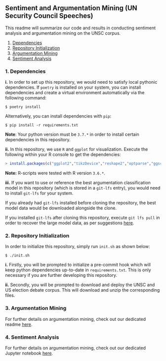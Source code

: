 ## Sentiment and Argumentation Mining (UN Security Council Speeches)

This readme will summarize our code and results in conducting sentiment analysis and argumentation mining on the UNSC corpus.

1. [Dependencies](#1-Dependencies)
2. [Repository Initialization](#2-Repository-Initialization)
3. [Argumentation Mining](#3-Argumentation-Mining)
4. [Sentiment Analysis](#4-Sentiment-Analysis)

### 1. Dependencies

**i.** In order to set up this repository, we would need to satisfy local pythonic dependencies. If `poetry` is installed on your system, you can install dependencies and create a virtual environment automatically via the following command:

```shell
$ poetry install
```

Alternatively, you can install dependencies with `pip`:

```shell
$ pip install -r requirements.txt
```

**Note**: Your python version must be `3.7.*` in order to install certain dependencies in this repository. 

**ii.** In this repository, we use `R` and `ggplot` for visualization. Execute the following within your R console to get the dependencies:

```r
> install.packages(c("ggplot2","tikzDevice","reshape2","optparse","ggsci"))
```

**Note:** R-scripts were tested with R version `3.6.*`.

**iii.** If you want to use or reference the best argumentation classification model in this repository (which is stored in a `git-lfs` entry), you would need to install `git-lfs` for your system.

If you already had `git-lfs` installed before cloning the repository, the best model data would be downloaded alongside the clone.

If you installed `git-lfs` after cloning this repository, execute `git lfs pull` in order to recover the large model data, as per suggestions [here](https://github.com/git-lfs/git-lfs/issues/325).

### 2. Repository Initialization

In order to initialize this repository, simply run `init.sh` as shown below:

```shell
$ ./init.sh
```

**i.** Firstly, you will be prompted to initialize a pre-commit hook which will keep python dependencies up-to-date in `requirements.txt`. This is only necessary if you are further developing this repository.

**ii.** Secondly, you will be prompted to download and deploy the UNSC and US election debate corpus. This will download and unzip the corresponding files.

### 3. Argumentation Mining

For further details on argumentation mining, check out our dedicated readme [here](./docs/argumentation.md).

### 4. Sentiment Analysis

For further details on argumentation mining, check out our dedicated Jupyter notebook [here](./docs/sentiment.ipynb).
